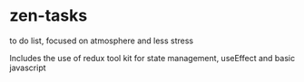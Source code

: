 # zen-tasks
to do list, focused on atmosphere and less stress

Includes the use of redux tool kit for state management, useEffect and basic javascript

